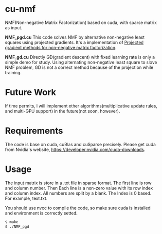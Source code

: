 # cu-nmf
NMF(Non-negative Matrix Factorization) based on cuda, with sparse matrix as input.

**NMF_pgd.cu**  This code solves NMF by alternative non-negative least squares using projected gradients. It's a implementation of [Projected gradient methods for non-negative matrix factorization](https://www.csie.ntu.edu.tw/~cjlin/papers/pgradnmf.pdf).


**NMF_gd.cu** Directly GD(gradient descent) with fixed learning rate is only a simple demo for study. Using alternating non-negative least square to slove NMF problem, GD is not a correct method because of the projection while training. 

# Future Work
If time permits, I will implement other algorithms(multiplicative update rules, and multi-GPU support) in the future(not soon, however). 

# Requirements
The code is base on cuda, cuBlas and cuSparse precisely. Please get cuda from Nvidia's website, https://developer.nvidia.com/cuda-downloads.


# Usage
The input matrix is store in a .txt file in sparse format. The first line is row and column number. Then Each line is a non-zero value with its row index and column index. All numbers are split by a blank. The Index is 0 based. For example, text.txt.

You should use nvcc to compile the code, so make sure cuda is installed and environment is correctly setted.

```bash
$ make
$ ./NMF_pgd 
```
